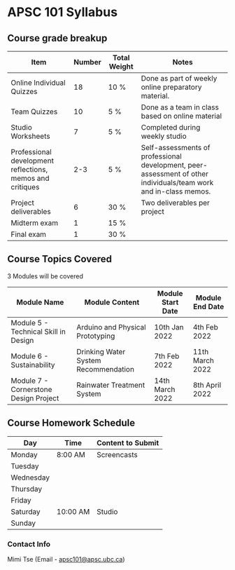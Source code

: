 # APSC 101 Syllabus

## Course grade breakup

| Item                                                      | Number | Total Weight | Notes                                                                                                           |
| --------------------------------------------------------- | ------ | ------------ | --------------------------------------------------------------------------------------------------------------- |
| Online Individual Quizzes                                 | 18     | 10 %         | Done as part of weekly online preparatory material.                                                             |
| Team Quizzes                                              | 10     | 5 %          | Done as a team in class based on online material                                                                |
| Studio Worksheets                                         | 7      | 5 %          | Completed during weekly studio                                                                                  |
| Professional development reflections, memos and critiques | 2-3    | 5 %          | Self-assessments of professional development, peer-assessment of other individuals/team work and in-class memos. |
| Project deliverables                                      | 6      | 30 %         | Two deliverables per project                                                                                    |
| Midterm exam                                              | 1      | 15 %         |                                                                                                                 |
| Final exam                                                | 1      | 30 %         |                                                                                                                 |




## Course Topics Covered

3 Modules will be covered

| Module Name                           | Module Content                       | Module Start Date | Module End Date |
| ------------------------------------- | ------------------------------------ | ----------------- | --------------- |
| Module 5 - Technical Skill in Design  | Arduino and Physical Prototyping     | 10th Jan 2022     | 4th Feb 2022    |
| Module 6 - Sustainability             | Drinking Water System Recommendation | 7th Feb 2022      | 11th March 2022 |
| Module 7 - Cornerstone Design Project | Rainwater Treatment System           | 14th March 2022   | 8th April 2022  |


## Course Homework Schedule

| Day       | Time     | Content to Submit |
| --------- | -------- | ----------------- |
| Monday    | 8:00 AM  | Screencasts       |
| Tuesday   |          |                   |
| Wednesday |          |                   |
| Thursday  |          |                   |
| Friday    |          |                   |
| Saturday  | 10:00 AM | Studio            |
| Sunday    |          |                   |




### Contact Info

Mimi Tse (Email - apsc101@apsc.ubc.ca)

